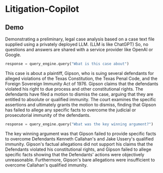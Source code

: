 # Litigation-Copilot

## Demo

Demonstrating a preliminary, legal case analysis based on a case text file supplied using a privately deployed LLM. 
(LLM is like ChatGPT)
So, no questions and answers are shared with a service provider like OpenAI or Google.

```python
response = query_engine.query("Wbat is this case about")

```

This case is about a plaintiff, Gipson, who is suing several defendants for alleged violations of the Texas Constitution, the Texas Penal Code, and the Foreign Sovereign Immunity Act of 1976. Gipson claims that the defendants violated his right to due process and other constitutional rights. The defendants have filed a motion to dismiss the case, arguing that they are entitled to absolute or qualified immunity. The court examines the specific assertions and ultimately grants the motion to dismiss, finding that Gipson has failed to allege any specific facts to overcome the judicial or prosecutorial immunity of the defendants.

```python
response = query_engine.query("Wbat was the key winning argument?")

```

The key winning argument was that Gipson failed to provide specific facts to overcome Defendants Kenneth Callahan's and Jake Ussery's qualified immunity. Gipson's factual allegations did not support his claims that the Defendants violated his constitutional rights, and Gipson failed to allege specific facts showing that the Defendants' actions were objectively unreasonable. Furthermore, Gipson's bare allegations were insufficient to overcome Callahan's qualified immunity.

